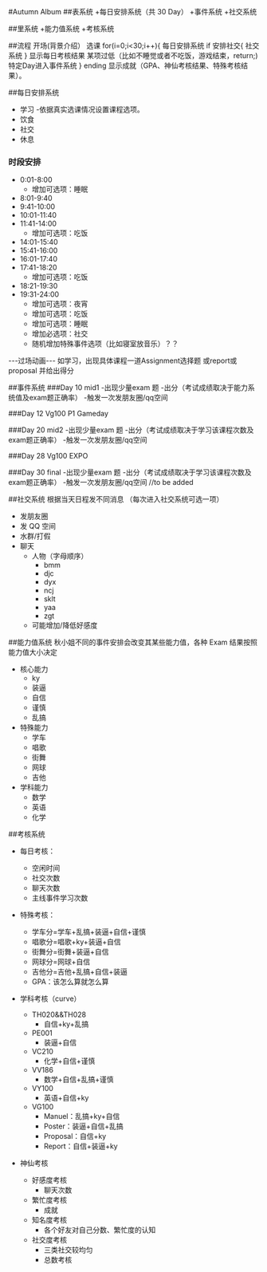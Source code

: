 #Autumn Album
##表系统
+每日安排系统（共 30 Day）
+事件系统
+社交系统

##里系统
+能力值系统
+考核系统


##流程
开场(背景介绍）
选课
for(i=0;i<30;i++){
	每日安排系统
	if 安排社交{
		社交系统
	}
	显示每日考核结果
	某项过低（比如不睡觉或者不吃饭，游戏结束，return;)
	特定Day进入事件系统
}
ending 显示成就（GPA、神仙考核结果、特殊考核结果）。


##每日安排系统

- 学习
	-依据真实选课情况设置课程选项。
- 饮食
- 社交
- 休息
### 时段安排

- 0:01-8:00
  - 增加可选项：睡眠
- 8:01-9:40
- 9:41-10:00
- 10:01-11:40
- 11:41-14:00
  - 增加可选项：吃饭
- 14:01-15:40
- 15:41-16:00
- 16:01-17:40
- 17:41-18:20
  - 增加可选项：吃饭
- 18:21-19:30
- 19:31-24:00
  - 增加可选项：夜宵
  - 增加可选项：吃饭
  - 增加可选项：睡眠
  - 增加必选项：社交
  - 随机增加特殊事件选项（比如寝室放音乐）？？

  
---过场动画---
如学习，出现具体课程一道Assignment选择题 或report或proposal 并给出得分

  
  
##事件系统
###Day 10 mid1
	-出现少量exam 题
	-出分（考试成绩取决于能力系统值及exam题正确率）
	-触发一次发朋友圈/qq空间

###Day 12 Vg100 P1 Gameday

###Day 20 mid2
	-出现少量exam 题
	-出分（考试成绩取决于学习该课程次数及exam题正确率）
	-触发一次发朋友圈/qq空间

###Day 28 Vg100 EXPO

###Day 30 final
	-出现少量exam 题
	-出分（考试成绩取决于学习该课程次数及exam题正确率）
	-触发一次发朋友圈/qq空间
//to be added


  
##社交系统
根据当天日程发不同消息
（每次进入社交系统可选一项）
- 发朋友圈
- 发 QQ 空间
- 水群/打假
- 聊天
  - 人物（字母顺序）
    - bmm
    - djc
    - dyx
    - ncj
    - sklt
    - yaa
    - zgt
  - 可能增加/降低好感度
  
##能力值系统
秋小姐不同的事件安排会改变其某些能力值，各种 Exam 结果按照能力值大小决定

- 核心能力
  - ky
  - 装逼
  - 自信
  - 谨慎
  - 乱搞
- 特殊能力
  - 学车
  - 唱歌
  - 街舞
  - 网球
  - 吉他
- 学科能力
  - 数学
  - 英语
  - 化学
  
  
  
##考核系统

- 每日考核：

  - 空闲时间
  - 社交次数
  - 聊天次数
  - 主线事件学习次数

- 特殊考核：
  - 学车分=学车+乱搞+装逼+自信+谨慎
  - 唱歌分=唱歌+ky+装逼+自信
  - 街舞分=街舞+装逼+自信
  - 网球分=网球+自信
  - 吉他分=吉他+乱搞+自信+装逼
  - GPA：该怎么算就怎么算
- 学科考核（curve）
  - TH020&&TH028
    - 自信+ky+乱搞
  - PE001
    - 装逼+自信
  - VC210
    - 化学+自信+谨慎
  - VV186
    - 数学+自信+乱搞+谨慎
  - VY100
    - 英语+自信+ky
  - VG100
    - Manuel：乱搞+ky+自信
    - Poster：装逼+自信+乱搞
    - Proposal：自信+ky
    - Report：自信+装逼+ky
- 神仙考核
  - 好感度考核
    - 聊天次数
  - 繁忙度考核
    - 成就
  - 知名度考核
    - 各个好友对自己分数、繁忙度的认知
  - 社交度考核
    - 三类社交较均匀
    - 总数考核

